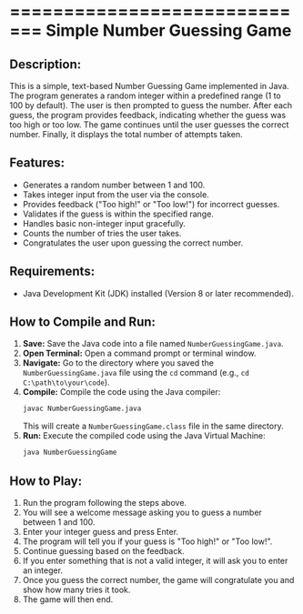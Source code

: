 =============================
Simple Number Guessing Game
=============================

Description:
------------
This is a simple, text-based Number Guessing Game implemented in Java.
The program generates a random integer within a predefined range (1 to 100 by default).
The user is then prompted to guess the number. After each guess, the program provides feedback, indicating whether the guess was too high or too low.
The game continues until the user guesses the correct number. Finally, it displays the total number of attempts taken.

Features:
---------
*   Generates a random number between 1 and 100.
*   Takes integer input from the user via the console.
*   Provides feedback ("Too high!" or "Too low!") for incorrect guesses.
*   Validates if the guess is within the specified range.
*   Handles basic non-integer input gracefully.
*   Counts the number of tries the user takes.
*   Congratulates the user upon guessing the correct number.

Requirements:
-------------
*   Java Development Kit (JDK) installed (Version 8 or later recommended).

How to Compile and Run:
-----------------------
1.  **Save:** Save the Java code into a file named `NumberGuessingGame.java`.
2.  **Open Terminal:** Open a command prompt or terminal window.
3.  **Navigate:** Go to the directory where you saved the `NumberGuessingGame.java` file using the `cd` command (e.g., `cd C:\path\to\your\code`).
4.  **Compile:** Compile the code using the Java compiler:
    ```bash
    javac NumberGuessingGame.java
    ```
    This will create a `NumberGuessingGame.class` file in the same directory.
5.  **Run:** Execute the compiled code using the Java Virtual Machine:
    ```bash
    java NumberGuessingGame
    ```

How to Play:
------------
1.  Run the program following the steps above.
2.  You will see a welcome message asking you to guess a number between 1 and 100.
3.  Enter your integer guess and press Enter.
4.  The program will tell you if your guess is "Too high!" or "Too low!".
5.  Continue guessing based on the feedback.
6.  If you enter something that is not a valid integer, it will ask you to enter an integer.
7.  Once you guess the correct number, the game will congratulate you and show how many tries it took.
8.  The game will then end.


